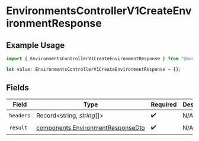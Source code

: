 # EnvironmentsControllerV1CreateEnvironmentResponse

## Example Usage

```typescript
import { EnvironmentsControllerV1CreateEnvironmentResponse } from "@novu/api/models/operations";

let value: EnvironmentsControllerV1CreateEnvironmentResponse = {};
```

## Fields

| Field                                                                                  | Type                                                                                   | Required                                                                               | Description                                                                            |
| -------------------------------------------------------------------------------------- | -------------------------------------------------------------------------------------- | -------------------------------------------------------------------------------------- | -------------------------------------------------------------------------------------- |
| `headers`                                                                              | Record<string, *string*[]>                                                             | :heavy_check_mark:                                                                     | N/A                                                                                    |
| `result`                                                                               | [components.EnvironmentResponseDto](../../models/components/environmentresponsedto.md) | :heavy_check_mark:                                                                     | N/A                                                                                    |